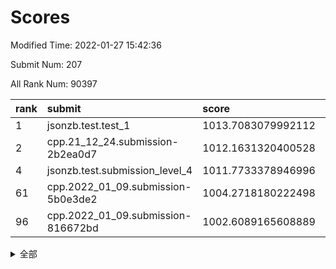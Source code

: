 # Scores

Modified Time: 2022-01-27 15:42:36

Submit Num: 207

All Rank Num: 90397

| rank |               submit               |       score        |       sigma        | pk_num |
| :--- | :--------------------------------- | :----------------- | :----------------- | :----- |
| 1    | jsonzb.test.test_1                 | 1013.7083079992112 | 0.8032233939023057 | 1746   |
| 2    | cpp.21_12_24.submission-2b2ea0d7   | 1012.1631320400528 | 0.7957398890609519 | 1747   |
| 4    | jsonzb.test.submission_level_4     | 1011.7733378946996 | 0.7741288721869957 | 1744   |
| 61   | cpp.2022_01_09.submission-5b0e3de2 | 1004.2718180222498 | 0.7188971431408824 | 1749   |
| 96   | cpp.2022_01_09.submission-816672bd | 1002.6089165608889 | 0.7106203537079422 | 1749   |


<details>
<summary>全部</summary>

| rank |                 submit                 |       score        |       sigma        | pk_num |
| :--- | :------------------------------------- | :----------------- | :----------------- | :----- |
| 1    | jsonzb.test.test_1                     | 1013.7083079992112 | 0.8032233939023057 | 1746   |
| 2    | cpp.21_12_24.submission-2b2ea0d7       | 1012.1631320400528 | 0.7957398890609519 | 1747   |
| 3    | gobigger.level_3.submission_level_3_2  | 1011.7904334059967 | 0.7905489436254932 | 1745   |
| 4    | jsonzb.test.submission_level_4         | 1011.7733378946996 | 0.7741288721869957 | 1744   |
| 5    | gobigger.level_3.submission_level_3_8  | 1011.5837710873794 | 0.7590154561260278 | 1748   |
| 6    | gobigger.level_3.submission_level_3_30 | 1011.493638159221  | 0.7890889974351983 | 1743   |
| 7    | gobigger.level_3.submission_level_3_9  | 1011.3660166452926 | 0.7632411985462594 | 1747   |
| 8    | gobigger.level_3.submission_level_3_31 | 1011.2937368908209 | 0.7628329434561415 | 1749   |
| 9    | gobigger.level_3.submission_level_3_27 | 1010.9600316263859 | 0.7857674139016231 | 1744   |
| 10   | gobigger.level_3.submission_level_3_29 | 1010.9222182081419 | 0.7592514636124907 | 1743   |
| 11   | gobigger.level_3.submission_level_3_6  | 1010.884944251581  | 0.7672996655855244 | 1752   |
| 12   | gobigger.level_3.submission_level_3_35 | 1010.8732587146552 | 0.7514909743692226 | 1748   |
| 13   | gobigger.level_3.submission_level_3_44 | 1010.8224697850499 | 0.78664160215152   | 1743   |
| 14   | gobigger.level_3.submission_level_3_42 | 1010.8019335387112 | 0.7765453467002337 | 1748   |
| 15   | gobigger.level_3.submission_level_3_24 | 1010.7242139826177 | 0.742166619057751  | 1748   |
| 16   | gobigger.level_3.submission_level_3_32 | 1010.7112798086159 | 0.7643196853475596 | 1745   |
| 17   | gobigger.level_3.submission_level_3_11 | 1010.422112200225  | 0.7468972975281523 | 1749   |
| 18   | gobigger.level_3.submission_level_3_5  | 1010.4131194710478 | 0.7662634165081182 | 1748   |
| 19   | gobigger.level_3.submission_level_3_23 | 1010.2654646644702 | 0.7528472694520237 | 1747   |
| 20   | gobigger.level_3.submission_level_3_37 | 1010.2613103174547 | 0.7614100706971367 | 1746   |
| 21   | gobigger.level_3.submission_level_3_4  | 1010.1165673467128 | 0.7756888052296665 | 1745   |
| 22   | gobigger.level_3.submission_level_3_34 | 1010.0528749341819 | 0.740046766769211  | 1744   |
| 23   | gobigger.level_3.submission_level_3_21 | 1010.0340023675036 | 0.7449303877638955 | 1742   |
| 24   | gobigger.level_3.submission_level_3_16 | 1010.0168345631758 | 0.7827864430572795 | 1753   |
| 25   | gobigger.level_3.submission_level_3_0  | 1010.0119165777911 | 0.7768559774105882 | 1743   |
| 26   | gobigger.level_3.submission_level_3_49 | 1009.9789828025264 | 0.7652809623463435 | 1747   |
| 27   | gobigger.level_3.submission_level_3_10 | 1009.9578840645127 | 0.7618727850991508 | 1749   |
| 28   | gobigger.level_3.submission_level_3_40 | 1009.9548525883009 | 0.7798806513067994 | 1745   |
| 29   | gobigger.level_3.submission_level_3_48 | 1009.9056210897894 | 0.7698376578044193 | 1744   |
| 30   | gobigger.level_3.submission_level_3_1  | 1009.8745113087036 | 0.7423027195704985 | 1747   |
| 31   | gobigger.level_3.submission_level_3_13 | 1009.8558658487004 | 0.7642531655554312 | 1748   |
| 32   | gobigger.level_3.submission_level_3_20 | 1009.8524584551321 | 0.7486520261910437 | 1746   |
| 33   | gobigger.level_3.submission_level_3_25 | 1009.8371881412843 | 0.7613879395588004 | 1744   |
| 34   | gobigger.level_3.submission_level_3_14 | 1009.8016527918443 | 0.7668313786054121 | 1748   |
| 35   | gobigger.level_3.submission_level_3_28 | 1009.7981061438004 | 0.7642077156210947 | 1750   |
| 36   | gobigger.level_3.submission_level_3_7  | 1009.7838355353822 | 0.7580292430806795 | 1745   |
| 37   | gobigger.level_3.submission_level_3_3  | 1009.7378478524358 | 0.7497289114181288 | 1754   |
| 38   | gobigger.level_3.submission_level_3_33 | 1009.5286966840723 | 0.7468234147068175 | 1745   |
| 39   | gobigger.level_3.submission_level_3_18 | 1009.4497667975144 | 0.7636787284825619 | 1745   |
| 40   | gobigger.level_3.submission_level_3_39 | 1009.3711905148311 | 0.7569552716407634 | 1744   |
| 41   | gobigger.level_3.submission_level_3_26 | 1009.3265907640058 | 0.7503703610965755 | 1745   |
| 42   | gobigger.level_3.submission_level_3_41 | 1009.3164119595922 | 0.7519851475001418 | 1746   |
| 43   | gobigger.level_3.submission_level_3_12 | 1009.2807167116033 | 0.7595755494224378 | 1749   |
| 44   | gobigger.level_3.submission_level_3_17 | 1009.2600210754711 | 0.7358517443979852 | 1744   |
| 45   | gobigger.level_3.submission_level_3_43 | 1009.1473660957488 | 0.7538601830065204 | 1748   |
| 46   | gobigger.level_3.submission_level_3_38 | 1009.1121170624625 | 0.7583335109558157 | 1746   |
| 47   | gobigger.level_3.submission_level_3_19 | 1009.0989816773304 | 0.7438937646262636 | 1747   |
| 48   | gobigger.level_3.submission_level_3_15 | 1009.0981027780615 | 0.7368939059777907 | 1752   |
| 49   | gobigger.level_3.submission_level_3_36 | 1008.8878893610561 | 0.7620723839379587 | 1745   |
| 50   | gobigger.level_3.submission_level_3_45 | 1008.8070678516024 | 0.752159194594362  | 1748   |
| 51   | gobigger.level_3.submission_level_3_46 | 1008.7661625799183 | 0.773696607093321  | 1745   |
| 52   | gobigger.level_3.submission_level_3_22 | 1008.754992661361  | 0.7456916140114866 | 1747   |
| 53   | gobigger.level_3.submission_level_3_47 | 1008.5648509428898 | 0.7443635731252236 | 1742   |
| 54   | gobigger.level_1.submission_level_1_33 | 1004.8518691395794 | 0.7239325558101752 | 1748   |
| 55   | gobigger.level_1.submission_level_1_40 | 1004.6489523914239 | 0.7209712744104183 | 1748   |
| 56   | gobigger.level_1.submission_level_1_16 | 1004.550645111042  | 0.7243308784300055 | 1744   |
| 57   | gobigger.level_1.submission_level_1_49 | 1004.3768363567855 | 0.7246817554940834 | 1744   |
| 58   | gobigger.level_1.submission_level_1_44 | 1004.3243774011942 | 0.7316476194950329 | 1747   |
| 59   | gobigger.level_1.submission_level_1_11 | 1004.2837220049845 | 0.7218569308469855 | 1751   |
| 60   | gobigger.level_1.submission_level_1_39 | 1004.2766895038801 | 0.7147805940340067 | 1750   |
| 61   | cpp.2022_01_09.submission-5b0e3de2     | 1004.2718180222498 | 0.7188971431408824 | 1749   |
| 62   | gobigger.level_1.submission_level_1_45 | 1004.2202056709592 | 0.724615934378282  | 1750   |
| 63   | gobigger.level_1.submission_level_1_43 | 1004.065850172902  | 0.7131866897312915 | 1746   |
| 64   | gobigger.level_1.submission_level_1_6  | 1004.0428167274666 | 0.7188199445495527 | 1745   |
| 65   | gobigger.level_1.submission_level_1_21 | 1003.9298226492917 | 0.7274888758844879 | 1745   |
| 66   | gobigger.level_1.submission_level_1_17 | 1003.9279031762147 | 0.7384149138771483 | 1749   |
| 67   | gobigger.level_1.submission_level_1_47 | 1003.9041603628406 | 0.71240756089706   | 1749   |
| 68   | gobigger.level_1.submission_level_1_23 | 1003.8825677004735 | 0.7250949596855841 | 1746   |
| 69   | gobigger.level_1.submission_level_1_38 | 1003.7277963686216 | 0.7186402084640928 | 1744   |
| 70   | gobigger.level_1.submission_level_1_26 | 1003.715911892915  | 0.7243095726172653 | 1746   |
| 71   | gobigger.level_1.submission_level_1_1  | 1003.7036904065188 | 0.7112862299305287 | 1747   |
| 72   | gobigger.level_1.submission_level_1_7  | 1003.6921869512705 | 0.7179776413898508 | 1742   |
| 73   | gobigger.level_1.submission_level_1_28 | 1003.6711749049657 | 0.7207727015442061 | 1753   |
| 74   | gobigger.level_1.submission_level_1_36 | 1003.6574580130263 | 0.7278893145254608 | 1748   |
| 75   | gobigger.level_1.submission_level_1_5  | 1003.6418174317163 | 0.7097925121261449 | 1746   |
| 76   | gobigger.level_1.submission_level_1_30 | 1003.6352282592003 | 0.7192505823081412 | 1747   |
| 77   | gobigger.level_1.submission_level_1_37 | 1003.6241818327304 | 0.7249105416216801 | 1746   |
| 78   | gobigger.level_1.submission_level_1_20 | 1003.6038157024556 | 0.7291113976079536 | 1744   |
| 79   | gobigger.level_1.submission_level_1_32 | 1003.5656006874825 | 0.7181581773969978 | 1751   |
| 80   | gobigger.level_1.submission_level_1_25 | 1003.5572431141042 | 0.7148642897814838 | 1748   |
| 81   | gobigger.level_1.submission_level_1_2  | 1003.5280456571793 | 0.7124493390356152 | 1747   |
| 82   | gobigger.level_1.submission_level_1_18 | 1003.5199547123242 | 0.7281897610005466 | 1744   |
| 83   | gobigger.level_1.submission_level_1_10 | 1003.473813422697  | 0.723048232099951  | 1745   |
| 84   | gobigger.level_1.submission_level_1_3  | 1003.4469025990211 | 0.719085782179954  | 1745   |
| 85   | gobigger.level_1.submission_level_1_48 | 1003.4393953022645 | 0.7294605900874517 | 1744   |
| 86   | gobigger.level_1.submission_level_1_22 | 1003.3599035574338 | 0.7229753202586113 | 1750   |
| 87   | gobigger.level_1.submission_level_1_4  | 1003.2307550132956 | 0.7185189042875779 | 1746   |
| 88   | gobigger.level_1.submission_level_1_34 | 1003.2144228949264 | 0.7141436036479788 | 1751   |
| 89   | gobigger.level_1.submission_level_1_41 | 1003.1976640496907 | 0.7074382535081976 | 1746   |
| 90   | gobigger.level_1.submission_level_1_15 | 1003.0821181684582 | 0.7112910771450992 | 1738   |
| 91   | gobigger.level_1.submission_level_1_14 | 1002.957327286202  | 0.7271219729541543 | 1751   |
| 92   | gobigger.level_1.submission_level_1_42 | 1002.8778212144049 | 0.7121333982619781 | 1750   |
| 93   | gobigger.level_1.submission_level_1_9  | 1002.8313344062256 | 0.7171672775027279 | 1748   |
| 94   | gobigger.level_1.submission_level_1_13 | 1002.7900743830983 | 0.7254674735324297 | 1742   |
| 95   | gobigger.level_1.submission_level_1_24 | 1002.7725346253015 | 0.7254095544183401 | 1744   |
| 96   | cpp.2022_01_09.submission-816672bd     | 1002.6089165608889 | 0.7106203537079422 | 1749   |
| 97   | gobigger.level_1.submission_level_1_31 | 1002.5859469105006 | 0.7078946568144143 | 1746   |
| 98   | gobigger.level_1.submission_level_1_27 | 1002.5088899036059 | 0.7228884411723348 | 1748   |
| 99   | gobigger.level_1.submission_level_1_29 | 1002.4432416272168 | 0.7056745276341898 | 1745   |
| 100  | gobigger.level_1.submission_level_1_46 | 1002.3984649504952 | 0.7145296315500567 | 1750   |
| 101  | gobigger.level_1.submission_level_1_8  | 1002.391769150666  | 0.7189979102871739 | 1753   |
| 102  | gobigger.level_1.submission_level_1_0  | 1002.3138616574314 | 0.7172934593291532 | 1748   |
| 103  | gobigger.level_1.submission_level_1_35 | 1002.1128485411762 | 0.7086449369762057 | 1743   |
| 104  | gobigger.level_1.submission_level_1_19 | 1002.0376125877497 | 0.7113438636879023 | 1746   |
| 105  | gobigger.level_1.submission_level_1_12 | 1001.6492779484932 | 0.7202014593494273 | 1749   |
| 106  | gobigger.random.submission_random_19   | 997.6838645832187  | 0.7114652861949691 | 1749   |
| 107  | gobigger.random.submission_random_39   | 997.664387612455   | 0.7128938459860581 | 1750   |
| 108  | gobigger.random.submission_random_28   | 997.1707321435892  | 0.7139027770135115 | 1750   |
| 109  | gobigger.random.submission_random_13   | 997.1607967625084  | 0.7018068636211333 | 1753   |
| 110  | gobigger.random.submission_random_21   | 996.8907802285274  | 0.7089808207164476 | 1751   |
| 111  | gobigger.random.submission_random_38   | 996.7596255009     | 0.7000499826183765 | 1747   |
| 112  | gobigger.random.submission_random_35   | 996.7204506932869  | 0.7259899247983294 | 1748   |
| 113  | gobigger.random.submission_random_47   | 996.6813757158253  | 0.7119016627814677 | 1753   |
| 114  | gobigger.random.submission_random_14   | 996.5429613968331  | 0.707397035352731  | 1750   |
| 115  | gobigger.random.submission_random_46   | 996.5020800392501  | 0.7204092921351456 | 1749   |
| 116  | gobigger.random.submission_random_44   | 996.4780386700586  | 0.7008131205216672 | 1743   |
| 117  | gobigger.random.submission_random_42   | 996.4432820335509  | 0.7068403046830016 | 1746   |
| 118  | gobigger.random.submission_random_45   | 996.4164448608446  | 0.7147280052025802 | 1747   |
| 119  | gobigger.random.submission_random_23   | 996.2907916988505  | 0.7118235598892519 | 1748   |
| 120  | gobigger.random.submission_random_36   | 996.2029212134695  | 0.7083606453470068 | 1749   |
| 121  | gobigger.random.submission_random_4    | 996.149639080566   | 0.7053072374102731 | 1746   |
| 122  | gobigger.random.submission_random_33   | 996.1399880170603  | 0.7162328974984575 | 1742   |
| 123  | gobigger.random.submission_random_48   | 996.1149069079328  | 0.709806112636638  | 1742   |
| 124  | gobigger.random.submission_random_11   | 996.1019618867864  | 0.706927222345944  | 1746   |
| 125  | gobigger.random.submission_random_49   | 995.9759606374062  | 0.7189026948447984 | 1748   |
| 126  | gobigger.random.submission_random_34   | 995.9611998032248  | 0.707594595022718  | 1744   |
| 127  | gobigger.random.submission_random_30   | 995.9062833574608  | 0.7040577757557448 | 1749   |
| 128  | gobigger.random.submission_random_31   | 995.9061919664615  | 0.7112393725316344 | 1748   |
| 129  | gobigger.random.submission_random_7    | 995.8579674938878  | 0.7132969160079276 | 1748   |
| 130  | gobigger.random.submission_random_43   | 995.845211018036   | 0.7256445621975989 | 1750   |
| 131  | gobigger.random.submission_random_18   | 995.8310635756291  | 0.7111150251133954 | 1746   |
| 132  | gobigger.random.submission_random_12   | 995.8275395399354  | 0.7137482749868419 | 1744   |
| 133  | gobigger.random.submission_random_40   | 995.7746378681965  | 0.7220182432305849 | 1752   |
| 134  | gobigger.random.submission_random_37   | 995.7731793713812  | 0.7139518942872641 | 1756   |
| 135  | gobigger.random.submission_random_6    | 995.7654648735636  | 0.7200698447585704 | 1746   |
| 136  | gobigger.random.submission_random_3    | 995.752928825511   | 0.7198370719990603 | 1750   |
| 137  | gobigger.random.submission_random_22   | 995.6707346702434  | 0.7212676279735866 | 1745   |
| 138  | gobigger.random.submission_random_29   | 995.6501090277001  | 0.7148004682256611 | 1751   |
| 139  | gobigger.random.submission_random_16   | 995.5958235884981  | 0.7182328488047247 | 1750   |
| 140  | gobigger.random.submission_random_5    | 995.4976156090444  | 0.7216511359469677 | 1745   |
| 141  | gobigger.random.submission_random_26   | 995.4589149136663  | 0.7175716039386231 | 1749   |
| 142  | gobigger.random.submission_random_9    | 995.4465751116859  | 0.7092063067795132 | 1749   |
| 143  | gobigger.random.submission_random_2    | 995.4150378646015  | 0.7147432106075571 | 1746   |
| 144  | gobigger.random.submission_random_24   | 995.3068783123706  | 0.7072818219149176 | 1746   |
| 145  | gobigger.random.submission_random_27   | 995.3025617193756  | 0.7179625572989548 | 1742   |
| 146  | gobigger.random.submission_random_1    | 995.2772939715068  | 0.70877943443499   | 1745   |
| 147  | gobigger.random.submission_random_10   | 995.1304895300182  | 0.7079950910330953 | 1745   |
| 148  | gobigger.random.submission_random_32   | 994.9932302317994  | 0.7214946720343266 | 1742   |
| 149  | gobigger.random.submission_random_41   | 994.9367055580586  | 0.7213248810719348 | 1747   |
| 150  | gobigger.random.submission_random_20   | 994.9057029442249  | 0.7202097759685139 | 1745   |
| 151  | gobigger.random.submission_random_17   | 994.9055037275552  | 0.7150267232203985 | 1749   |
| 152  | gobigger.random.submission_random_15   | 994.8282092806323  | 0.7228917917756561 | 1744   |
| 153  | gobigger.random.submission_random_0    | 994.5126771673648  | 0.7239601653525651 | 1740   |
| 154  | gobigger.level_2.submission_level_2_25 | 994.4843763421221  | 0.7189315732685309 | 1745   |
| 155  | gobigger.random.submission_random_8    | 994.4786904598161  | 0.720475115532097  | 1748   |
| 156  | gobigger.random.submission_random_25   | 994.4777908413768  | 0.7325601821249477 | 1743   |
| 157  | gobigger.level_2.submission_level_2_26 | 993.9682466033172  | 0.7296215320451265 | 1745   |
| 158  | gobigger.level_2.submission_level_2_2  | 993.1995032601031  | 0.7405318520308073 | 1748   |
| 159  | gobigger.level_2.submission_level_2_23 | 993.1751707471766  | 0.7343213374135775 | 1749   |
| 160  | gobigger.level_2.submission_level_2_46 | 993.087719178438   | 0.7299293162652019 | 1745   |
| 161  | gobigger.level_2.submission_level_2_39 | 993.0668698985845  | 0.7423938394594474 | 1748   |
| 162  | gobigger.level_2.submission_level_2_22 | 993.0296802860469  | 0.7538674573694016 | 1738   |
| 163  | gobigger.level_2.submission_level_2_17 | 993.001697176977   | 0.7431380533117851 | 1750   |
| 164  | gobigger.level_2.submission_level_2_13 | 992.8014917781311  | 0.7268981430770955 | 1748   |
| 165  | gobigger.level_2.submission_level_2_9  | 992.7423923603629  | 0.7230775706533821 | 1752   |
| 166  | gobigger.level_2.submission_level_2_3  | 992.7275357155827  | 0.737040655594804  | 1749   |
| 167  | gobigger.level_2.submission_level_2_45 | 992.4558019321165  | 0.7666346258513599 | 1749   |
| 168  | gobigger.level_2.submission_level_2_5  | 992.3108014583324  | 0.744870673209989  | 1744   |
| 169  | gobigger.level_2.submission_level_2_1  | 992.2785744003592  | 0.756374770544794  | 1746   |
| 170  | gobigger.level_2.submission_level_2_31 | 992.2473282812333  | 0.7459728082302561 | 1749   |
| 171  | gobigger.level_2.submission_level_2_29 | 992.2237289120279  | 0.7374480702855339 | 1743   |
| 172  | gobigger.level_2.submission_level_2_34 | 992.2000105191491  | 0.7603357235195922 | 1747   |
| 173  | gobigger.level_2.submission_level_2_18 | 992.1955302182558  | 0.747488092940227  | 1747   |
| 174  | gobigger.level_2.submission_level_2_7  | 992.1548417795669  | 0.738181669470593  | 1745   |
| 175  | gobigger.level_2.submission_level_2_6  | 992.0865226953883  | 0.7493060676000884 | 1749   |
| 176  | gobigger.level_2.submission_level_2_16 | 992.0854081856353  | 0.735413050268598  | 1746   |
| 177  | gobigger.level_2.submission_level_2_32 | 991.9493707531941  | 0.7337373627559667 | 1750   |
| 178  | gobigger.level_2.submission_level_2_47 | 991.9173522255728  | 0.7583854004432541 | 1750   |
| 179  | gobigger.level_2.submission_level_2_12 | 991.8837319381738  | 0.7364086931245581 | 1743   |
| 180  | gobigger.level_2.submission_level_2_11 | 991.829196579238   | 0.751224294023041  | 1751   |
| 181  | gobigger.level_2.submission_level_2_4  | 991.7277569229467  | 0.7632261046928684 | 1741   |
| 182  | gobigger.level_2.submission_level_2_41 | 991.7272437994989  | 0.7455429252770193 | 1751   |
| 183  | gobigger.level_2.submission_level_2_27 | 991.6572604673969  | 0.763550383086136  | 1750   |
| 184  | gobigger.level_2.submission_level_2_24 | 991.6523208189567  | 0.7457334094149165 | 1745   |
| 185  | gobigger.level_2.submission_level_2_10 | 991.579778322552   | 0.7374857000340644 | 1744   |
| 186  | gobigger.level_2.submission_level_2_36 | 991.556759274135   | 0.7482068621825132 | 1750   |
| 187  | gobigger.level_2.submission_level_2_0  | 991.435237842029   | 0.7466182087166111 | 1748   |
| 188  | gobigger.level_2.submission_level_2_35 | 991.4342042076984  | 0.7479014573478241 | 1748   |
| 189  | gobigger.level_2.submission_level_2_38 | 991.303171392991   | 0.7538269839348147 | 1743   |
| 190  | gobigger.level_2.submission_level_2_14 | 991.2584579743713  | 0.7519307400735453 | 1751   |
| 191  | gobigger.level_2.submission_level_2_33 | 991.0733113665177  | 0.7470422711668632 | 1741   |
| 192  | gobigger.level_2.submission_level_2_42 | 991.0667725829452  | 0.7394750291230052 | 1750   |
| 193  | gobigger.level_2.submission_level_2_15 | 991.0052347672323  | 0.7335645685325712 | 1747   |
| 194  | gobigger.level_2.submission_level_2_44 | 990.9862175025611  | 0.7697410609947437 | 1748   |
| 195  | gobigger.level_2.submission_level_2_48 | 990.9230066376108  | 0.7649306090087746 | 1746   |
| 196  | gobigger.level_2.submission_level_2_49 | 990.9184455086714  | 0.7405152003963328 | 1748   |
| 197  | gobigger.level_2.submission_level_2_21 | 990.7821382182565  | 0.7590773939293071 | 1745   |
| 198  | gobigger.level_2.submission_level_2_19 | 990.7702801510956  | 0.780998987750369  | 1743   |
| 199  | gobigger.level_2.submission_level_2_8  | 990.653019700427   | 0.7552756707628311 | 1744   |
| 200  | gobigger.level_2.submission_level_2_20 | 990.651988497301   | 0.7645907858796926 | 1742   |
| 201  | gobigger.level_2.submission_level_2_30 | 990.5883009937255  | 0.7628122471026684 | 1747   |
| 202  | gobigger.level_2.submission_level_2_37 | 990.3280230876912  | 0.763982017073955  | 1747   |
| 203  | gobigger.level_2.submission_level_2_40 | 990.3101531264663  | 0.7824951170946566 | 1750   |
| 204  | gobigger.level_2.submission_level_2_28 | 990.2041906930555  | 0.7622810974930556 | 1744   |
| 205  | gobigger.level_2.submission_level_2_43 | 989.7439301334351  | 0.7817526868692257 | 1743   |
| 206  | gobigger.none.submission_none_1        | 979.5122424166187  | 1.1822717224296853 | 1747   |
| 207  | gobigger.none.submission_none_0        | 975.1046388132476  | 1.3633585234969634 | 1748   |

</details>